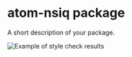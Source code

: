 # atom-nsiq package

A short description of your package.

![Example of style check results](https://f.cloud.github.com/assets/69169/2290250/c35d867a-a017-11e3-86be-cd7c5bf3ff9b.gif)
